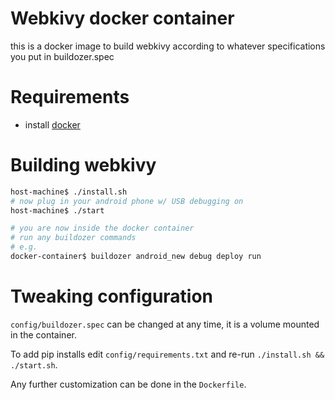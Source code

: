 # Webkivy docker container
this is a docker image to build webkivy according to whatever specifications you put in
buildozer.spec

# Requirements
- install [docker](https://www.docker.com/products/overview)

# Building webkivy
```bash
host-machine$ ./install.sh
# now plug in your android phone w/ USB debugging on 
host-machine$ ./start

# you are now inside the docker container
# run any buildozer commands
# e.g.
docker-container$ buildozer android_new debug deploy run
```

# Tweaking configuration
`config/buildozer.spec` can be changed at any time, it is a volume mounted in the container.

To add pip installs edit `config/requirements.txt` and re-run `./install.sh && ./start.sh`.

Any further customization can be done in the `Dockerfile`.
